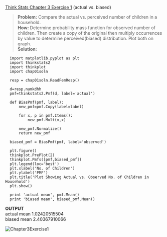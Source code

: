 [Think Stats Chapter 3 Exercise 1](http://greenteapress.com/thinkstats2/html/thinkstats2004.html#toc31) (actual vs. biased)
><b>Problem:</b> Compare the actual vs. perceived number of children in a household.<br>
><b>How: </b>Determine probability mass function for observed number of children.  Then create a copy of the original then multiply occurrences by value to determine perceived(biased) distribution.  Plot both on graph.<br>
><b>Solution:</b><br>
  
      import matplotlib.pyplot as plt
      import thinkstats2
      import thinkplot
      import chap01soln
      
      resp = chap01soln.ReadFemResp()
      
      d=resp.numkdhh
      pmf=thinkstats2.Pmf(d, label='actual')
      
      def BiasPmf(pmf, label):
          new_pmf=pmf.Copy(label=label)
          
          for x, p in pmf.Items():
              new_pmf.Mult(x,x)
              
          new_pmf.Normalize()
          return new_pmf
      
      biased_pmf = BiasPmf(pmf, label='observed')
      
      plt.figure()
      thinkplot.PrePlot(2)
      thinkplot.Pmfs([pmf,biased_pmf])
      plt.legend(loc='best')
      plt.xlabel('No. of Children')
      plt.ylabel('PMF')
      plt.title('Plot Showing Actual vs. Observed No. of Children in Household')
      plt.show()
      
      print 'actual mean', pmf.Mean()
      print 'biased mean', biased_pmf.Mean()

<b>OUTPUT</b><br>
actual mean 1.02420515504<br>
biased mean 2.40367910066<br>

![Chapter3Exercise1](https://cloud.githubusercontent.com/assets/10352130/8342633/89372bfe-1a9b-11e5-9b4a-3a7043be5de7.png)
